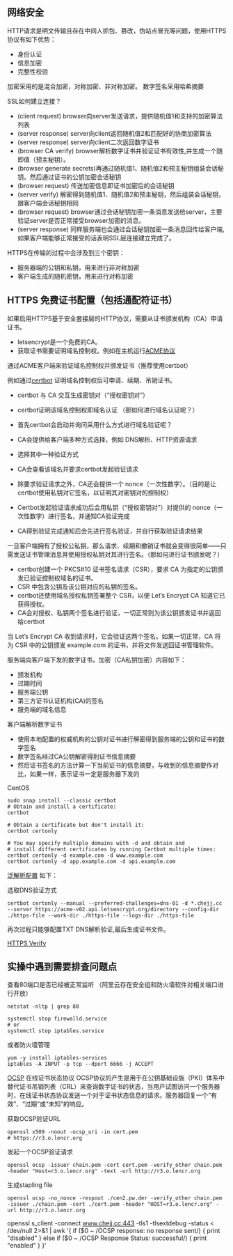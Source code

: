 ## 网络安全

HTTP请求是明文传输且存在中间人抓包、篡改，伪站点冒充等问题，使用HTTPS协议有如下优势：
- 身份认证
- 信息加密
- 完整性校验

加密采用的是混合加密，对称加密、非对称加密。
数字签名采用哈希摘要

SSL如何建立连接？
- (client request)  browser向server发送请求，提供随机值1和支持的加密算法列表 
- (server response) server向client返回随机值2和匹配好的协商加密算法          
- (server response) server向client二次返回数字证书                        
- (browser CA verify)  browser解析数字证书并验证证书有效性,并生成一个随即值（预主秘钥）。
- (browser generate secrets)再通过随机值1、随机值2和预主秘钥组装会话秘钥。然后通过证书的公钥加密会话秘钥
- (browser request) 传送加密信息即证书加密后的会话秘钥
- (server verify) 解密得到随机值1、随机值2和预主秘钥，然后组装会话秘钥，跟客户端会话秘钥相同
- (browser request) browser通过会话秘钥加密一条消息发送给server，主要验证server是否正常接受browser加密的消息。
- (server response) 同样服务端也会通过会话秘钥加密一条消息回传给客户端,如果客户端能够正常接受的话表明SSL层连接建立完成了。

HTTPS在传输的过程中会涉及到三个密钥：
- 服务器端的公钥和私钥，用来进行非对称加密 
- 客户端生成的随机密钥，用来进行对称加密




## HTTPS 免费证书配置（包括通配符证书）

如果启用HTTPS基于安全套接层的HTTP协议，需要从证书颁发机构（CA）申请证书。
- letsencrypt是一个免费的CA。
- 获取证书需要证明域名控制权。例如在主机运行[ACME协议](https://datatracker.ietf.org/doc/html/rfc8555)


通过ACME客户端来验证域名控制权并颁发证书（推荐使用certbot）

例如通过[certbot](https://eff-certbot.readthedocs.io/en/stable/using.html#nginx) 证明域名控制权后可申请、续期、吊销证书。

- certbot 与 CA 交互生成密钥对（“授权密钥对”）
- certbot证明该域名控制权即域名认证 （那如何进行域名认证呢？）

- 首先certbot会启动并询问采用什么方式进行域名验证呢？
- CA会提供给客户端多种方式选择，例如 DNS解析、HTTP资源请求
- 选择其中一种验证方式
- CA会查看该域名并要求certbot发起验证请求
- 除要求验证请求之外，CA还会提供一个 nonce（一次性数字）。（目的是让certbot使用私钥对它签名，以证明其对密钥对的控制权）
- Certbot发起验证请求成功后会用私钥（“授权密钥对”）对提供的 nonce（一次性数字）进行签名，并通知CA验证完成
- CA得到验证完成通知后会先进行签名验证，并自行获取验证请求结果

一旦客户端拥有了授权公私钥，那么请求、续期和撤销证书就会变得很简单——只需发送证书管理消息并使用授权私钥对其进行签名。（那如何进行证书颁发呢？）

- certbot创建一个 PKCS#10 证书签名请求（CSR），要求 CA 为指定的公钥颁发已验证控制权域名的证书。
- CSR 中包含公钥及该公钥对应的私钥的签名。
- certbot还使用域名授权私钥签署整个 CSR，以便 Let’s Encrypt CA 知道它已获得授权。
- CA会对授权、私钥两个签名进行验证，一切正常则为该公钥颁发证书并返回给certbot

当 Let’s Encrypt CA 收到请求时，它会验证这两个签名。如果一切正常，CA 将为 CSR 中的公钥颁发 example.com 的证书，并将文件发送回证书管理软件。

服务端向客户端下发的数字证书，加密（CA私钥加密）内容如下：
- 颁发机构
- 过期时间
- 服务端公钥
- 第三方证书认证机构(CA)的签名
- 服务端的域名信息

客户端解析数字证书

- 使用本地配置的权威机构的公钥对证书进行解密得到服务端的公钥和证书的数字签名
- 数字签名经过CA公钥解密得到证书信息摘要
- 然后证书签名的方法计算一下当前证书的信息摘要，与收到的信息摘要作对比，如果一样，表示证书一定是服务器下发的

CentOS
```shell
sudo snap install --classic certbot
# Obtain and install a certificate:
certbot

# Obtain a certificate but don't install it:
certbot certonly

# You may specify multiple domains with -d and obtain and
# install different certificates by running Certbot multiple times:
certbot certonly -d example.com -d www.example.com
certbot certonly -d app.example.com -d api.example.com
```

[泛解析配置](https://eff-certbot.readthedocs.io/en/stable/using.html#certbot-commands) 如下：

选取DNS验证方式
```shell
certbot certonly --manual --preferred-challenges=dns-01 -d *.chejj.cc --server https://acme-v02.api.letsencrypt.org/directory --config-dir ./https-file --work-dir ./https-file --logs-dir ./https-file

```
再次过程只能够配置TXT DNS解析验证,最后生成证书文件。


[HTTPS Verify](https://www.sslshopper.com/ssl-checker.html#hostname=www.chejj.cc)


## 实操中遇到需要排查问题点
查看80端口是否已经被正常监听 （阿里云存在安全组和防火墙软件对相关端口进行开放）
```shell
netstat -nltp | grep 80
```
```shell
systemctl stop firewalld.service
# or
systemctl stop iptables.service
```

或者防火墙管理
```shell
yum -y install iptables-services
iptables -A INPUT -p tcp --dport 6666 -j ACCEPT 
```

[OCSP](http://cooolin.com/scinet/2020/07/16/ocsp-stapling-nginx.html) 在线证书状态协议
OCSP协议的产生是用于在公钥基础设施（PKI）体系中替代证书吊销列表（CRL）来查询数字证书的状态，当用户试图访问一个服务器时，在线证书状态协议发送一个对于证书状态信息的请求。服务器回复一个“有效”、“过期”或“未知”的响应。

获取OCSP验证URL
```shell
openssl x509 -noout -ocsp_uri -in cert.pem
# https://r3.o.lencr.org
```
发起一个OCSP验证请求
```shell
openssl ocsp -issuer chain.pem -cert cert.pem -verify_other chain.pem -header "Host=r3.o.lencr.org" -text -url http://r3.o.lencr.org
```
生成stapling file
```shell
openssl ocsp -no_nonce -respout ./cen2.pw.der -verify_other chain.pem -issuer ./chain.pem -cert ./cert.pem -header "HOST=r3.o.lencr.org" -url http://r3.o.lencr.org
```


openssl s_client -connect www.chejj.cc:443 -tls1 -tlsextdebug -status < /dev/null 2>&1 | awk '{ if ($0 ~ /OCSP response: no response sent/) { print "disabled" } else if ($0 ~ /OCSP Response Status: successful/) { print "enabled" } }'